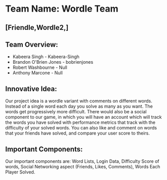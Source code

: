 # Team Name: Wordle Team

## [Friendle,Wordle2,]

## Team Overview:

- Kabeera Singh - Kabeera-Singh
- Brandon O'Brien Jones - bobrienjones
- Robert Washbourne - Null
- Anthony Marcone - Null

## Innovative Idea:

Our project idea is a wordle variant with comments on different words. Instead of a single word each day you solve as many as you want. The words get progressively more difficult. There would also be a social component to our game, in which you will have an account which will track the words you have solved with performance metrics that track with the difficulty of your solved words. You can also like and comment on words that your friends have solved, and compare your user score to theirs.

## Important Components:

Our important components are: Word Lists, Login Data, Difficulty Score of words, Social Networking aspect (Friends, Likes, Comments), Words Each Player Solved.



